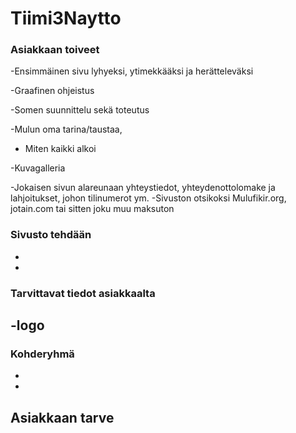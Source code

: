 # Tiimi3Naytto
### Asiakkaan toiveet

-Ensimmäinen sivu lyhyeksi, ytimekkääksi ja herätteleväksi

-Graafinen ohjeistus

-Somen suunnittelu sekä toteutus

-Mulun oma tarina/taustaa,

- Miten kaikki alkoi 

-Kuvagalleria

-Jokaisen sivun alareunaan yhteystiedot, yhteydenottolomake ja lahjoitukset, johon 	tilinumerot ym.
-Sivuston otsikoksi Mulufikir.org, jotain.com tai sitten joku muu maksuton
### Sivusto tehdään 
-
-
### Tarvittavat tiedot asiakkaalta
-logo
-
### Kohderyhmä
-
-
Asiakkaan tarve
-  
